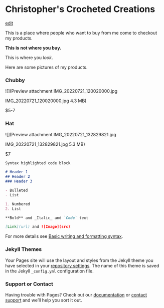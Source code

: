 # Christopher's Crocheted Creations
[edit](https://github.com/chshbr/Christopherscrochetedcreations/edit/gh-pages/index.md)

This is a place where people who want to buy from me come to checkout my products.

**This is not where you buy.**

This is where you *look*.

Here are some pictures of my products.

### Chubby

![](Preview attachment IMG_20220721_120020000.jpg

IMG_20220721_120020000.jpg
4.3 MB)

$5-7

### Hat

![](Preview attachment IMG_20220721_132829821.jpg

IMG_20220721_132829821.jpg
5.3 MB)

$7

```markdown
Syntax highlighted code block

# Header 1
## Header 2
### Header 3

- Bulleted
- List

1. Numbered
2. List

**Bold** and _Italic_ and `Code` text

[Link](url) and ![Image](src)
```

For more details see [Basic writing and formatting syntax](https://docs.github.com/en/github/writing-on-github/getting-started-with-writing-and-formatting-on-github/basic-writing-and-formatting-syntax).

### Jekyll Themes

Your Pages site will use the layout and styles from the Jekyll theme you have selected in your [repository settings](https://github.com/chshbr/Christopherscrochetedcreations/settings/pages). The name of this theme is saved in the Jekyll `_config.yml` configuration file.

### Support or Contact

Having trouble with Pages? Check out our [documentation](https://docs.github.com/categories/github-pages-basics/) or [contact support](https://support.github.com/contact) and we’ll help you sort it out.
